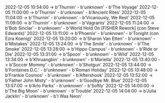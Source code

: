 2022-12-05 10:54:00 -> b'Thurnin' - b'unknown' - b'The Voyage'
2022-12-05 11:00:00 -> b'Thurnin' - b'unknown' - b'Ancient Rites'
2022-12-05 11:04:00 -> b'Thurnin' - b'unknown' - b'Vicariously, We Rest'
2022-12-05 11:09:00 -> b'Thurnin' - b'unknown' - b'Vagrants'
2022-12-05 11:24:00 -> b'Bob Sinclar' - b'unknown' - b'World Hold On [FISHER Rework] (con Steve Edwards)'
2022-12-05 13:11:00 -> b'Phoenix' - b'unknown' - b'Tonight (con Ezra Koenig)'
2022-12-05 13:20:00 -> b'Sharon Van Etten' - b'unknown' - b'Mistakes'
2022-12-05 13:24:00 -> b'The Smile' - b'unknown' - b'The Smoke'
2022-12-05 13:28:00 -> b'Hippo Campus' - b'unknown' - b'Ride or Die'
2022-12-05 13:31:00 -> b'Spoon' - b'unknown' - b'Wild'
2022-12-05 13:34:00 -> b'Khruangbin' - b'unknown' - b'Mariella'
2022-12-05 13:40:00 -> b'Soccer Mommy' - b'unknown' - b'Shotgun'
2022-12-05 13:44:00 -> b'Fontaines D.C.' - b'unknown' - b'Roman Holiday'
2022-12-05 13:48:00 -> b'Frankie Cosmos' - b'unknown' - b'Aftershook'
2022-12-05 13:52:00 -> b'Father John Misty' - b'unknown' - b'Goodbye Mr. Blue'
2022-12-05 13:57:00 -> b'Arlo Parks' - b'unknown' - b'Softly'
2022-12-05 14:00:00 -> b'The Big Moon' - b'unknown' - b'Trouble'
2022-12-05 14:04:00 -> b'Julia Jacklin' - b'unknown' - b'I Was Neon'
